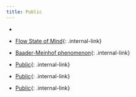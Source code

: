```yaml
---
title: Public
---
```


- 
- [Flow State of Mind](/flow-state-of-mind-4a3b98){: .internal-link}
- [Baader-Meinhof phenomenon](/baader-meinhof-phenomenon-d19838){: .internal-link}
- [Public](/public-96f9c1){: .internal-link}

- [Public](/public-96f9c1){: .internal-link}


- [Public](/public-96f9c1){: .internal-link}


